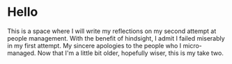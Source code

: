 # Hello

This is a space where I will write my reflections on my second attempt at people management. With the benefit of hindsight, I admit I failed miserably in my first attempt. My sincere apologies to the people who I micro-managed. Now that I'm a little bit older, hopefully wiser, this is my take two.
